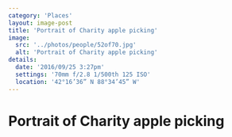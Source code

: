 ```yaml
---
category: 'Places'
layout: image-post
title: 'Portrait of Charity apple picking'
image:
  src: '../photos/people/52of70.jpg'
  alt: 'Portrait of Charity apple picking'
details:
  date: '2016/09/25 3:27pm'
  settings: '70mm f/2.8 1/500th 125 ISO'
  location: '42°16’36” N 88°34’45” W'
---
```

<h1 class="d-none">Portrait of Charity apple picking</h1>